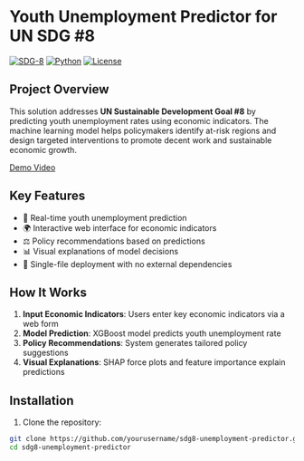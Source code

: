 # Youth Unemployment Predictor for UN SDG #8

[![SDG-8](https://img.shields.io/badge/UN_SDG-8%20Decent%20Work-blue)](https://sdgs.un.org/goals/goal8)
[![Python](https://img.shields.io/badge/Python-3.9%2B-blue)](https://python.org)
[![License](https://img.shields.io/badge/License-MIT-green)](LICENSE)

## Project Overview
This solution addresses **UN Sustainable Development Goal #8** by predicting youth unemployment rates using economic indicators. The machine learning model helps policymakers identify at-risk regions and design targeted interventions to promote decent work and sustainable economic growth.

[Demo Video](https://share.synthesia.io/6043237f-d83c-4422-b83c-43c34cacf3dc)

## Key Features
- 🎯 Real-time youth unemployment prediction
- 🌍 Interactive web interface for economic indicators
- ⚖️ Policy recommendations based on predictions
- 📊 Visual explanations of model decisions
- 🚀 Single-file deployment with no external dependencies

## How It Works
1. **Input Economic Indicators**: Users enter key economic indicators via a web form
2. **Model Prediction**: XGBoost model predicts youth unemployment rate
3. **Policy Recommendations**: System generates tailored policy suggestions
4. **Visual Explanations**: SHAP force plots and feature importance explain predictions

## Installation
1. Clone the repository:
```bash
git clone https://github.com/yourusername/sdg8-unemployment-predictor.git
cd sdg8-unemployment-predictor